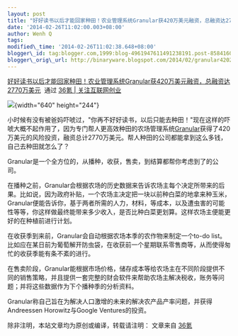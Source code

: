 ```yaml
--- 
layout: post 
title: "好好读书以后才能回家种田！农业管理系统Granular获420万美元融资，总融资达2770万美元"
date: '2014-02-26T11:02:00.003+08:00' 
author: Wenh Q
tags:
modified\_time: '2014-02-26T11:02:38.648+08:00' 
blogger\_id: tag:blogger.com,1999:blog-4961947611491238191.post-8584160177491765956
blogger\_orig\_url: http://binaryware.blogspot.com/2014/02/granular4202770.html
---
```

[好好读书以后才能回家种田！农业管理系统Granular获420万美元融资，总融资达2770万美元](http://www.36kr.com/p/209946.html)  通过
[36氪 | 关注互联网创业](http://www.36kr.com/)





![](https://images-blogger-opensocial.googleusercontent.com/gadgets/proxy?url=http%3A%2F%2Fa.36krcnd.com%2Fphoto%2F2014%2F5281be99fcc7026d67bc44ef6a80f171.jpg&container=blogger&gadget=a&rewriteMime=image%2F*){width="640"
height="244"}



小时候有没有被爸妈吓唬过，"你再不好好读书，以后只能去种田！"现在这样的吓唬大概不起作用了，因为专门帮人更高效种田的农场管理系统[Granular](http://www.granular.ag/)获得了420万美元的风险投资，融资总计2770万美元。帮人种田的公司都能拿到这么多钱，自己去种田就怎么了？



Granular是一个全方位的，从播种，收获，售卖，到结算都帮你考虑到了的公司。



在播种之前，Granular会根据农场的历史数据来告诉农场主每个决定所带来的后果。比如说，因为政府补贴，一个农场主决定把一块以前种白菜的地拿来种玉米，Granular便能告诉你，基于两者所需的人力，材料，等成本，以及遭虫害的可能性等等，你这样做最终能带来多少收入，是否比种白菜更划算。这样农场主便能更好的在种植前进行计划。



在收获季到来前，Granular会自动根据农场本季的农作物来制定一个to-do
list。比如应在某日前为葡萄解开防虫袋，在收获前一个星期联系零售商等，从而使得匆忙的收获季能有条不紊的进行。



在售卖阶段，Granular能根据市场价格，储存成本等给农场主在不同阶段提供不同的销售策略，并且提供一套完整的财会软件来帮助农场主解决税收，账务等问题；并将这些数据作为下个播种季的分析资料。



Granular称自己旨在为解决人口激增的未来的解决农产品产率问题，并获得Andreessen
Horowitz与Google Ventures的投资。



除非注明，本站文章均为原创或编译，转载请注明： 文章来自
[36氪](http://www.36kr.com/)
